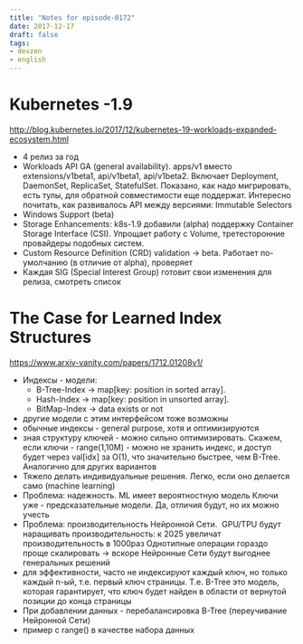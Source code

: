 ```yaml
---
title: "Notes for episode-0172"
date: 2017-12-17
draft: false
tags:
- devzen
- english
---
```


# Kubernetes -1.9
http://blog.kubernetes.io/2017/12/kubernetes-19-workloads-expanded-ecosystem.html

- 4 релиз за год
- Workloads API GA (general availability). apps/v1 вместо extensions/v1beta1, api/v1beta1, api/v1beta2. Включает Deployment, DaemonSet, ReplicaSet, StatefulSet. Показано, как надо мигрировать, есть тулы, для обратной совместимости еще поддержат. Интересно почитать, как развивалось API между версиями: Immutable Selectors
- Windows Support (beta)
- Storage Enhancements: k8s-1.9 добавили (alpha) поддержку Container Storage Interface (CSI). Упрощает работу с Volume, третесторонние провайдеры подобных систем.
- Custom Resource Definition (CRD) validation -> beta. Работает по-умолчанию (в отличие от alpha), проверяет
- Каждая SIG (Special Interest Group) готовит свои изменения для релиза, смотреть список


# The Case for Learned Index Structures
https://www.arxiv-vanity.com/papers/1712.01208v1/

- Индексы - модели:
    - B-Tree-Index -> map[key: position in sorted array].
    - Hash-Index -> map[key: position in unsorted array].
    - BitMap-Index -> data exists or not
- другие модели с этим интерфейсом тоже возможны
- обычные индексы - general purpose, хотя и оптимизируются
- зная структуру ключей - можно сильно оптимизировать. Скажем, если ключи - range(1,10M) - можно не хранить индекс, и доступ будет через val[idx] за O(1), что значительно быстрее, чем B-Tree. Аналогично для других вариантов
- Тяжело делать индивидуальные решения. Легко, если оно делается само (machine learning)
- Проблема: надежность. ML имеет вероятностную модель Ключи уже - предсказательные модели. Да, отличия будут, но их можно учесть
- Проблема: производительность Нейронной Сети.  GPU/TPU будут наращивать производительность: к 2025 увеличат производительность в 1000раз Однотипные операции гораздо проще скалировать -> вскоре Нейронные Сети будут выгоднее генеральных решений
- для эффективности, часто не индексируют каждый ключ, но только каждый n-ый, т.е. первый ключ страницы. Т.е. B-Tree это модель, которая гарантирует, что ключ будет найден в области от вернутой позиции до конца страницы
- При добавлении данных - перебалансировка B-Tree (переучивание Нейронной Сети)
- пример с range() в качестве набора данных

